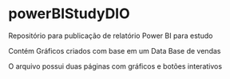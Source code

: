 # powerBIStudyDIO
Repositório para publicação de relatório Power BI para estudo

Contém Gráficos criados com base em um Data Base de vendas

O arquivo possui duas páginas com gráficos e botões interativos
